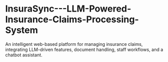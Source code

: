 # InsuraSync---LLM-Powered-Insurance-Claims-Processing-System
An intelligent web-based platform for managing insurance claims, integrating LLM-driven features, document handling, staff workflows, and a chatbot assistant.
